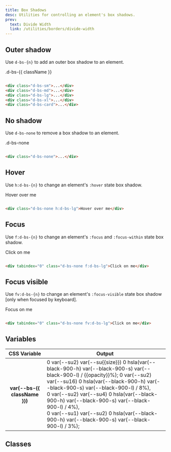 ```yaml
---
title: Box Shadows
desc: Utilities for controlling an element's box shadows.
prev:
  text: Divide Width
  link: /utilities/borders/divide-width
---
```


## Outer shadow

Use `d-bs-{n}` to add an outer box shadow to an element.

<code-well-header class="d-fl-col4 d-flg16 d-fw-wrap d-p24 d-bgc-purple-100 d-bgo50 d-w100p d-hmn102" custom>
  <div v-for="{ className } in boxSize" class="d-fl-center d-p16 d-bar8 d-bgc-white d-fs18 d-fw-bold" :class="`d-bs-${className}`">.d-bs-{{ className }}</div>
</code-well-header>

```html

<div class="d-bs-sm">...</div>
<div class="d-bs-md">...</div>
<div class="d-bs-lg">...</div>
<div class="d-bs-xl">...</div>
<div class="d-bs-card">...</div>
```

## No shadow

Use `d-bs-none` to remove a box shadow to an element.

<code-well-header class="d-fl-center d-p24 d-bgc-pink-100 d-bgo50 d-w100p d-hmn102" custom>
  <div class="d-fl-center d-p16 d-bar8 d-bgc-white d-fs18 d-fw-bold d-bs-none">.d-bs-none</div>
</code-well-header>

```html

<div class="d-bs-none">...</div>
```

## Hover

Use `h:d-bs-{n}` to change an element's `:hover` state box shadow.

<code-well-header class="d-fl-center d-p24 d-bgc-purple-100 d-bgo50 d-w100p d-hmn102" custom>
  <div class="d-fl-center d-p16 d-bar8 d-bgc-white d-fs18 d-fw-bold d-bs-none h:d-bs-lg">Hover over me</div>
</code-well-header>

```html

<div class="d-bs-none h:d-bs-lg">Hover over me</div>
```

## Focus

Use `f:d-bs-{n}` to change an element's `:focus` and `:focus-within` state box shadow.

<code-well-header class="d-fl-center d-p24 d-bgc-pink-100 d-bgo50 d-w100p d-hmn102" custom>
  <div tabindex="0" class="d-fl-center d-p16 d-bar8 d-bgc-white d-fs18 d-fw-bold d-bs-none f:d-bs-lg">Click on me</div>
</code-well-header>

```html

<div tabindex="0" class="d-bs-none f:d-bs-lg">Click on me</div>
```

## Focus visible

Use `fv:d-bs-{n}` to change an element's `:focus-visible` state box shadow [only when focused by keyboard].

<code-well-header class="d-fl-center d-p24 d-bgc-pink-100 d-bgo50 d-w100p d-hmn102" custom>
  <div tabindex="0" class="d-fl-center d-p16 d-bar8 d-bgc-white d-fs18 d-fw-bold d-bs-none fv:d-bs-lg">Focus on me</div>
</code-well-header>

```html

<div tabindex="0" class="d-bs-none fv:d-bs-lg">Click on me</div>
```

<script setup>
  const boxSize = [
    {className: "sm", size: 4, opacity: 15},
    {className: "md", size: 8, opacity: 25},
    {className: "lg", size: 12, opacity: 30},
    {className: "xl", size: 16, opacity: 30},
    {className: "card", size: 4, opacity: 30},
  ];
</script>

## Variables

<table class="d-table dialtone-doc-table">
  <thead>
    <tr>
      <th scope="col" class="d-w25p">CSS Variable</th>
      <th scope="col">Output</th>
    </tr>
  </thead>
  <tbody>
    <tr v-for="{className, size, opacity} in boxSize">
      <th scope="row" class="d-ff-mono d-fc-purple d-fw-normal d-fs12">var(--bs-{{ className }})</th>
      <td class="d-ff-mono d-fc-orange d-fs12">
        <span v-if="className !== 'card'">
          0 var(--su2) var(--su{{size}}) 0 hsla(var(--black-900-h) var(--black-900-s) var(--black-900-l) / {{opacity}}%);
        </span>
        <span v-else>
          0 var(--su2) var(--su16) 0 hsla(var(--black-900-h) var(--black-900-s) var(--black-900-l) / 8%),<br/>
          0 var(--su2) var(--su4) 0 hsla(var(--black-900-h) var(--black-900-s) var(--black-900-l) / 4%),<br/>
          0 var(--su1) var(--su2) 0 hsla(var(--black-900-h) var(--black-900-s) var(--black-900-l) / 3%);
        </span>
      </td>
    </tr>
  </tbody>
</table>

## Classes

<utility-class-table>
  <template #content>
    <tbody>
      <tr v-for="{ className } in boxSize">
        <th scope="row" class="d-ff-mono d-fc-purple d-fw-normal d-fs12">.d-bs-{{ className }}</th>
        <td class="d-ff-mono d-fc-orange d-fs12">box-shadow: var(--br-{{ className }}) !important;</td>
      </tr>
      <tr>
        <th scope="row" class="d-ff-mono d-fc-purple d-fw-normal d-fs12">.d-bs-none</th>
        <td class="d-ff-mono d-fc-orange d-fs12">box-shadow: none !important;</td>
      </tr>
      <tr>
        <th scope="row" class="d-ff-mono d-fc-purple d-fw-normal d-fs12">.d-bs-unset</th>
        <td class="d-ff-mono d-fc-orange d-fs12">box-shadow: unset !important;</td>
      </tr>
    </tbody>
  </template>
</utility-class-table>
